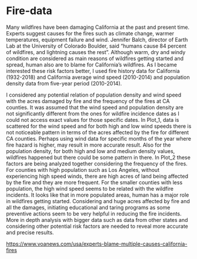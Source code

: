 # Fire-data

Many wildfires have been damaging California at the past and present time. Experts suggest causes for the fires such as climate change, warmer temperatures, equipment failure and wind. Jennifer Balch, director of Earth Lab at the University of Colorado Boulder, said “humans cause 84 percent of wildfires, and lightning causes the rest”. Although warm, dry and windy condition are considered as main reasons of wildfires getting started and spread, human also are to blame for California’s wildfires.
As I became interested these risk factors better, I used fire history data for California (1932-2018) and California average wind speed (2010-2014) and population density data from five-year period (2010-2014).

I considered any potential relation of population density and wind speed with the acres damaged by fire and the frequency of the fires at CA counties. It was assumed that the wind speed and population density are not significantly different from the ones for wildfire incidence dates as I could not access exact values for those specific dates. In Plot_1, data is scattered for the wind speed and for both high and low wind speeds there is not noticeable pattern in terms of the acres affected by the fire for different CA counties. Perhaps using wind data for specific months of the year where fire hazard is higher, may result in more accurate result. Also for the population density, for both high and low and medium density values, wildfires happened but there could be some pattern in there. In Plot_2 these factors are being analyzed together considering the frequency of the fires. For counties with high population such as Los Angeles, without experiencing high speed winds, there are high acres of land being affected by the fire and they are more frequent. For the smaller counties with less population, the high wind speed seems to be related with the wildfire incidents.  It looks like that in more populated areas, human has a major role in wildfires getting started. Considering and huge acres affected by fire and all the damages, initiating educational and taring programs as some preventive actions seem to be very helpful in reducing the fire incidents. More in depth analysis with bigger data such as data from other states and considering other potential risk factors are needed to reveal more accurate and precise results.  
  





https://www.voanews.com/usa/experts-blame-multiple-causes-california-fires
